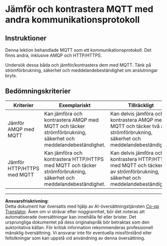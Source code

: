 <!--
CO_OP_TRANSLATOR_METADATA:
{
  "original_hash": "0d4033cdd7b5b5475c63770102e38480",
  "translation_date": "2025-08-27T21:53:47+00:00",
  "source_file": "1-getting-started/lessons/4-connect-internet/assignment.md",
  "language_code": "sv"
}
-->
# Jämför och kontrastera MQTT med andra kommunikationsprotokoll

## Instruktioner

Denna lektion behandlade MQTT som ett kommunikationsprotokoll. Det finns andra, inklusive AMQP och HTTP/HTTPS.

Undersök dessa båda och jämför/kontrastera dem med MQTT. Tänk på strömförbrukning, säkerhet och meddelandebeständighet om anslutningar bryts.

## Bedömningskriterier

| Kriterier | Exemplariskt | Tillräckligt | Behöver förbättras |
| --------- | ------------ | ------------ | ------------------ |
| Jämför AMQP med MQTT | Kan jämföra och kontrastera AMQP med MQTT och täcker strömförbrukning, säkerhet och meddelandebeständighet. | Kan delvis jämföra och kontrastera AMQP med MQTT och täcker två av strömförbrukning, säkerhet och meddelandebeständighet. | Kan delvis jämföra och kontrastera AMQP med MQTT och täcker en av strömförbrukning, säkerhet och meddelandebeständighet. |
| Jämför HTTP/HTTPS med MQTT | Kan jämföra och kontrastera HTTP/HTTPS med MQTT och täcker strömförbrukning, säkerhet och meddelandebeständighet. | Kan delvis jämföra och kontrastera HTTP/HTTPS med MQTT och täcker två av strömförbrukning, säkerhet och meddelandebeständighet. | Kan delvis jämföra och kontrastera HTTP/HTTPS med MQTT och täcker en av strömförbrukning, säkerhet och meddelandebeständighet. |

---

**Ansvarsfriskrivning**:  
Detta dokument har översatts med hjälp av AI-översättningstjänsten [Co-op Translator](https://github.com/Azure/co-op-translator). Även om vi strävar efter noggrannhet, bör det noteras att automatiserade översättningar kan innehålla fel eller brister. Det ursprungliga dokumentet på dess originalspråk bör betraktas som den auktoritativa källan. För kritisk information rekommenderas professionell mänsklig översättning. Vi ansvarar inte för eventuella missförstånd eller feltolkningar som kan uppstå vid användning av denna översättning.